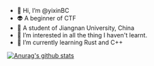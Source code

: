 - 👋 Hi, I’m @yixinBC
- 👽 A beginner of CTF
- 🏫 A student of Jiangnan University, China
- 👀 I’m interested in all the thing I haven't learnt.
- 🌱 I’m currently learning Rust and C++
<!---
- 💞️ I’m looking to collaborate on ...
- 📫 How to reach me ...
--->

<!---
yixinBC/yixinBC is a ✨ special ✨ repository because its `README.md` (this file) appears on your GitHub profile.
You can click the Preview link to take a look at your changes.
--->
[![Anurag's github stats](https://github-readme-stats.vercel.app/api?username=yixinBC)](https://github.com/anuraghazra/github-readme-stats)

